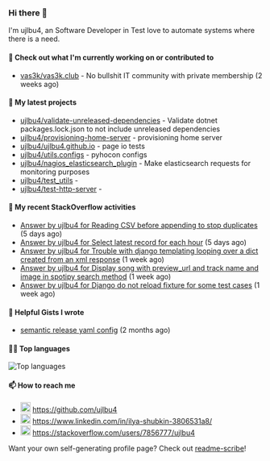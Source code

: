 ### Hi there 👋

I'm ujlbu4, an Software Developer in Test love to automate systems where there is a need.

#### 👷 Check out what I'm currently working on or contributed to

- [vas3k/vas3k.club](https://github.com/vas3k/vas3k.club) - No bullshit IT community with private membership (2 weeks ago)



#### 🌱 My latest projects

- [ujlbu4/validate-unreleased-dependencies](https://github.com/ujlbu4/validate-unreleased-dependencies) - Validate dotnet packages.lock.json to not include unreleased dependencies
- [ujlbu4/provisioning-home-server](https://github.com/ujlbu4/provisioning-home-server) - provisioning home server
- [ujlbu4/ujlbu4.github.io](https://github.com/ujlbu4/ujlbu4.github.io) - page io tests
- [ujlbu4/utils.configs](https://github.com/ujlbu4/utils.configs) - pyhocon configs
- [ujlbu4/nagios_elasticsearch_plugin](https://github.com/ujlbu4/nagios_elasticsearch_plugin) - Make elasticsearch requests for monitoring purposes
- [ujlbu4/test_utils](https://github.com/ujlbu4/test_utils) - 
- [ujlbu4/test-http-server](https://github.com/ujlbu4/test-http-server) - 


#### 📜 My recent StackOverflow activities

- [Answer by ujlbu4 for Reading CSV before appending to stop duplicates](https://stackoverflow.com/questions/64186212/reading-csv-before-appending-to-stop-duplicates/64187706#64187706) (5 days ago)
- [Answer by ujlbu4 for Select latest record for each hour](https://stackoverflow.com/questions/64186687/select-latest-record-for-each-hour/64187022#64187022) (5 days ago)
- [Answer by ujlbu4 for Trouble with django templating looping over a dict created from an xml response](https://stackoverflow.com/questions/64161818/trouble-with-django-templating-looping-over-a-dict-created-from-an-xml-response/64162206#64162206) (1 week ago)
- [Answer by ujlbu4 for Display song with preview_url and track name and image in spotipy search method](https://stackoverflow.com/questions/64161467/display-song-with-preview-url-and-track-name-and-image-in-spotipy-search-method/64161909#64161909) (1 week ago)
- [Answer by ujlbu4 for Django do not reload fixture for some test cases](https://stackoverflow.com/questions/64124441/django-do-not-reload-fixture-for-some-test-cases/64128650#64128650) (1 week ago)

#### 📓 Helpful Gists I wrote

- [semantic release yaml config](https://gist.github.com/15a305f2e53cb487c39c9484e660903a) (2 months ago)

#### 👨‍💻 Top languages

![Top languages](https://github-readme-stats.vercel.app/api/top-langs/?username=ujlbu4&hide_title=true)

#### 📫 How to reach me

- <img src="https://raw.githubusercontent.com/FortAwesome/Font-Awesome/master/svgs/brands/github.svg" width="20" alt="Github" /> https://github.com/ujlbu4
- <img src="https://raw.githubusercontent.com/FortAwesome/Font-Awesome/master/svgs/brands/linkedin.svg" width="20" alt="LinkedIn" /> https://www.linkedin.com/in/ilya-shubkin-3806531a8/
- <img src="https://raw.githubusercontent.com/FortAwesome/Font-Awesome/master/svgs/brands/stack-overflow.svg" width="20" alt="LinkedIn" /> https://stackoverflow.com/users/7856777/ujlbu4



Want your own self-generating profile page? Check out [readme-scribe](https://github.com/muesli/readme-scribe)!